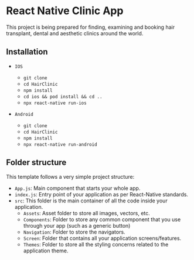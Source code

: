 # React Native Clinic App

This project is being prepared for finding, examining and booking hair transplant, dental and aesthetic clinics around the world.

## Installation

- `IOS`

  - `git clone`
  - `cd HairClinic`
  - `npm install`
  - `cd ios && pod install && cd ..`
  - `npx react-native run-ios`

- `Android`
  - `git clone`
  - `cd HairClinic`
  - `npm install`
  - `npx react-native run-android`

## Folder structure

This template follows a very simple project structure:

- `App.js`: Main component that starts your whole app.
- `index.js`: Entry point of your application as per React-Native standards.
- `src`: This folder is the main container of all the code inside your application.
  - `Assets`: Asset folder to store all images, vectors, etc.
  - `Components`: Folder to store any common component that you use through your app (such as a generic button)
  - `Navigation`: Folder to store the navigators.
  - `Screen`: Folder that contains all your application screens/features.
  - `Themes`: Folder to store all the styling concerns related to the application theme.
